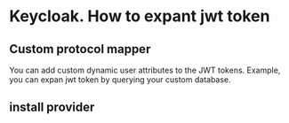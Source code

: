 # Keycloak. How to expant jwt token 

## Custom protocol mapper

You can add custom dynamic user attributes to the JWT tokens. Example, you can expan jwt token by querying your custom database.

## install provider